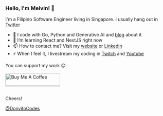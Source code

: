 ### Hello, I'm Melvin! 👋

I'm a Filipino Software Engineer living in Singapore. I usually hang out in [Twitter](https://x.com/donvito)

- 🔭 I code with Go, Python and Generative AI and [blog](https://blog.donvitocodes.com) about it
- 🌱 I’m learning React and NextJS right now
- 📫 How to contact me? Visit my [website](https://donvitocodes.com) or [Linkedin](https://www.linkedin.com/in/melvinvivas/)
- ⚡ When I feel it, I livestream my coding in [Twitch](https://twitch.tv/donvitocodes) and [Youtube](https://youtube.com/donvitocodes)

You can support my work 😊 <br/><br/>
<a href="https://www.buymeacoffee.com/donvitocodes" target="_blank"><img src="https://cdn.buymeacoffee.com/buttons/v2/default-yellow.png" alt="Buy Me A Coffee" style="height: 38px !important;width: 170px !important;box-shadow: 0px 3px 2px 0px rgba(190, 190, 190, 0.5) !important;-webkit-box-shadow: 0px 3px 2px 0px rgba(190, 190, 190, 0.5) !important;" ></a><br/><br/>

Cheers!

[@DonvitoCodes](donvitocodes.com)

<!--
**donvito/donvito** is a ✨ _special_ ✨ repository because its `README.md` (this file) appears on your GitHub profile.

Here are some ideas to get you started:

- 🔭 I’m currently working on ...
- 🌱 I’m currently learning ...
- 👯 I’m looking to collaborate on ...
- 🤔 I’m looking for help with ...
- 💬 Ask me about ...
- 📫 How to reach me: ...
- 😄 Pronouns: ...
- ⚡ Fun fact: ...
-->

